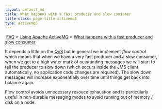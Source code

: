 ```yaml
---
layout: default_md
title: What happens with a fast producer and slow consumer 
title-class: page-title-activemq5
type: activemq5
---
```


 [FAQ](faq) > [Using Apache ActiveMQ](using-apache-activemq) > [What happens with a fast producer and slow consumer](what-happens-with-a-fast-producer-and-slow-consumer)


It depends a little on the [QoS](qos) but in general we implement _flow control_ which means that when we have a very fast producer and a slow consumer, when we get to a high water mark of outstanding messages we will start to tell the producer to slow down (which occurs inside the JMS client automatically, no application code changes are required). The slow down messages will increase exponentially over time until things get back into balance again.

Flow control avoids unnecessary resouce exhaustion and is particularly useful in non-durable messaging modes to avoid running out of memory / disk on a node.

